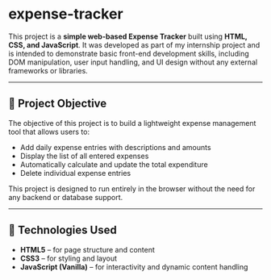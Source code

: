 # expense-tracker

This project is a **simple web-based Expense Tracker** built using **HTML, CSS, and JavaScript**. It was developed as part of my internship project and is intended to demonstrate basic front-end development skills, including DOM manipulation, user input handling, and UI design without any external frameworks or libraries.

---

## 📌 Project Objective

The objective of this project is to build a lightweight expense management tool that allows users to:

- Add daily expense entries with descriptions and amounts
- Display the list of all entered expenses
- Automatically calculate and update the total expenditure
- Delete individual expense entries

This project is designed to run entirely in the browser without the need for any backend or database support.

---

## 🔧 Technologies Used

- **HTML5** – for page structure and content
- **CSS3** – for styling and layout
- **JavaScript (Vanilla)** – for interactivity and dynamic content handling

